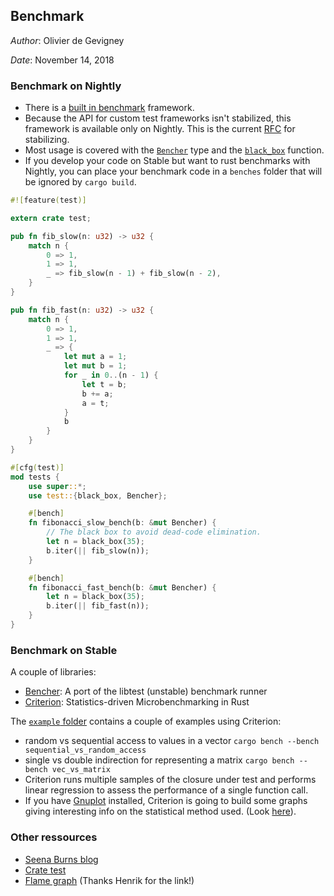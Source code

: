 Benchmark
---

*Author*: Olivier de Gevigney

*Date*: November 14, 2018

### Benchmark on Nightly

- There is a [built in benchmark](https://doc.rust-lang.org/1.8.0/book/benchmark-tests.html) framework.
- Because the API for custom test frameworks isn't stabilized, this framework is available only on Nightly.
  This is the current [RFC](https://github.com/rust-lang/rfcs/blob/master/text/2318-custom-test-frameworks.md) for stabilizing.
- Most usage is covered with the [`Bencher`](https://doc.rust-lang.org/test/struct.Bencher.html) type and the [`black_box`](https://doc.rust-lang.org/test/fn.black_box.html) function.
- If you develop your code on Stable but want to rust benchmarks with Nightly, you can place your benchmark code in a `benches` folder that will be ignored by `cargo build`.

```Rust
#![feature(test)]

extern crate test;

pub fn fib_slow(n: u32) -> u32 {
    match n {
        0 => 1,
        1 => 1,
        _ => fib_slow(n - 1) + fib_slow(n - 2),
    }
}

pub fn fib_fast(n: u32) -> u32 {
    match n {
        0 => 1,
        1 => 1,
        _ => {
            let mut a = 1;
            let mut b = 1;
            for _ in 0..(n - 1) {
                let t = b;
                b += a;
                a = t;
            }
            b
        }
    }
}

#[cfg(test)]
mod tests {
    use super::*;
    use test::{black_box, Bencher};

    #[bench]
    fn fibonacci_slow_bench(b: &mut Bencher) {
        // The black box to avoid dead-code elimination.
        let n = black_box(35);
        b.iter(|| fib_slow(n));
    }

    #[bench]
    fn fibonacci_fast_bench(b: &mut Bencher) {
        let n = black_box(35);
        b.iter(|| fib_fast(n));
    }
}
```

### Benchmark on Stable

A couple of libraries: 
- [Bencher](https://crates.io/crates/bencher): A port of the libtest (unstable) benchmark runner
- [Criterion](https://crates.io/crates/criterion): Statistics-driven Microbenchmarking in Rust

The [`example` folder](./example/) contains a couple of examples using Criterion:
- random vs sequential access to values in a vector `cargo bench --bench sequential_vs_random_access`
- single vs double indirection for representing a matrix `cargo bench --bench vec_vs_matrix`
- Criterion runs multiple samples of the closure under test and performs linear regression to assess the performance of a single function call.
- If you have [Gnuplot](http://www.gnuplot.info/) installed, Criterion is going to build some graphs giving interesting info on the statistical method used. (Look [here](./example/target/criterion/report/index.html)).

### Other ressources

- [Seena Burns blog](http://seenaburns.com/benchmarking-rust-with-cargo-bench/)
- [Crate test](https://doc.rust-lang.org/test/index.html)
- [Flame graph](https://github.com/TyOverby/flame) (Thanks Henrik for the link!)

